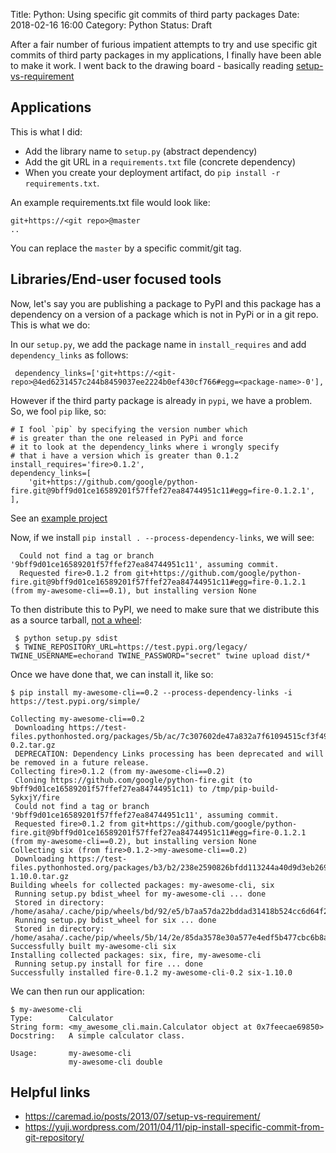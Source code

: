 Title: Python: Using specific git commits of third party packages
Date: 2018-02-16 16:00
Category: Python
Status: Draft

After a fair number of furious impatient attempts to try and use specific git commits
of third party packages in my applications, I finally have been able to make it work.
I went back to the drawing board - basically reading 
[setup-vs-requirement](https://caremad.io/posts/2013/07/setup-vs-requirement/)


## Applications

This is what I did:

- Add the library name to `setup.py` (abstract dependency)
- Add the git URL in a `requirements.txt` file (concrete dependency)
- When you create your deployment artifact, do `pip install -r requirements.txt`.

An example requirements.txt file would look like:

```
git+https://<git repo>@master
..

```

You can replace the `master` by a specific commit/git tag.

## Libraries/End-user focused tools

Now, let's say you are publishing a package to PyPI and this package has a dependency on
a version of a package which is not in PyPi or in a git repo. This is what we do:

In our `setup.py`, we add the package name in `install_requires` and add `dependency_links`
as follows:

```
 dependency_links=['git+https://<git-repo>@4ed6231457c244b8459037ee2224b0ef430cf766#egg=<package-name>-0'],
```

 
However if the third party package is already in `pypi`, we have a problem. So, we fool `pip` like, so:

```
# I fool `pip` by specifying the version number which
# is greater than the one released in PyPi and force
# it to look at the dependency_links where i wrongly specify
# that i have a version which is greater than 0.1.2
install_requires='fire>0.1.2',
dependency_links=[
    'git+https://github.com/google/python-fire.git@9bff9d01ce16589201f57ffef27ea84744951c11#egg=fire-0.1.2.1',
],

```

See an [example project](https://github.com/amitsaha/python-git-dependency-demo/tree/master/application)

Now, if we install `pip install . --process-dependency-links`, we will see:

```
  Could not find a tag or branch '9bff9d01ce16589201f57ffef27ea84744951c11', assuming commit.
  Requested fire>0.1.2 from git+https://github.com/google/python-fire.git@9bff9d01ce16589201f57ffef27ea84744951c11#egg=fire-0.1.2.1 (from my-awesome-cli==0.1), but installing version None
```
 
 To then distribute this to  PyPI, we need to make sure that we distribute this as a source tarball, [not a wheel](https://github.com/pypa/pip/issues/3172):
 
```
 $ python setup.py sdist
 $ TWINE_REPOSITORY_URL=https://test.pypi.org/legacy/ TWINE_USERNAME=echorand TWINE_PASSWORD="secret" twine upload dist/*
```
 
 Once we have done that, we can install it, like so:
 
 ```
$ pip install my-awesome-cli==0.2 --process-dependency-links -i https://test.pypi.org/simple/

Collecting my-awesome-cli==0.2
  Downloading https://test-files.pythonhosted.org/packages/5b/ac/7c307602de47a832a7f61094515cf3f49b0d80db135c56e960133c439dff/my_awesome_cli-0.2.tar.gz
  DEPRECATION: Dependency Links processing has been deprecated and will be removed in a future release.
Collecting fire>0.1.2 (from my-awesome-cli==0.2)
  Cloning https://github.com/google/python-fire.git (to 9bff9d01ce16589201f57ffef27ea84744951c11) to /tmp/pip-build-SykxjY/fire
  Could not find a tag or branch '9bff9d01ce16589201f57ffef27ea84744951c11', assuming commit.
  Requested fire>0.1.2 from git+https://github.com/google/python-fire.git@9bff9d01ce16589201f57ffef27ea84744951c11#egg=fire-0.1.2.1 (from my-awesome-cli==0.2), but installing version None
Collecting six (from fire>0.1.2->my-awesome-cli==0.2)
  Downloading https://test-files.pythonhosted.org/packages/b3/b2/238e2590826bfdd113244a40d9d3eb26918bd798fc187e2360a8367068db/six-1.10.0.tar.gz
Building wheels for collected packages: my-awesome-cli, six
  Running setup.py bdist_wheel for my-awesome-cli ... done
  Stored in directory: /home/asaha/.cache/pip/wheels/bd/92/e5/b7aa57da22bddad31418b524cc6d64f2be1fbe480c4cc69bbf
  Running setup.py bdist_wheel for six ... done
  Stored in directory: /home/asaha/.cache/pip/wheels/5b/14/2e/85da3578e30a577e4edf5b477cbc6b8a3bdc3228d211bf9fef
Successfully built my-awesome-cli six
Installing collected packages: six, fire, my-awesome-cli
  Running setup.py install for fire ... done
Successfully installed fire-0.1.2 my-awesome-cli-0.2 six-1.10.0
```

We can then run our application:

```
$ my-awesome-cli
Type:        Calculator
String form: <my_awesome_cli.main.Calculator object at 0x7feecae69850>
Docstring:   A simple calculator class.

Usage:       my-awesome-cli
             my-awesome-cli double

```

## Helpful links

- https://caremad.io/posts/2013/07/setup-vs-requirement/
- https://yuji.wordpress.com/2011/04/11/pip-install-specific-commit-from-git-repository/
